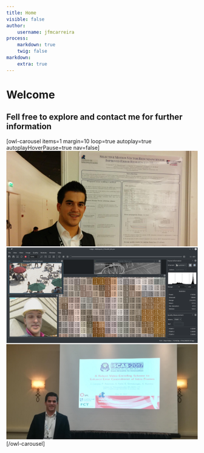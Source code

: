 ```yaml
---
title: Home
visible: false
author:
    username: jfmcarreira
process:
    markdown: true
    twig: false
markdown:
    extra: true
---
```



# Welcome
## Fell free to explore and contact me for further information

[owl-carousel items=1 margin=10 loop=true autoplay=true autoplayHoverPause=true nav=false]
![](icip_2014.jpg?cropZoom=2000,1000)
![](calyp.png?cropZoom=2000,1000)
![](iscas_2017.jpg?cropZoom=2000,1000)
[/owl-carousel]
